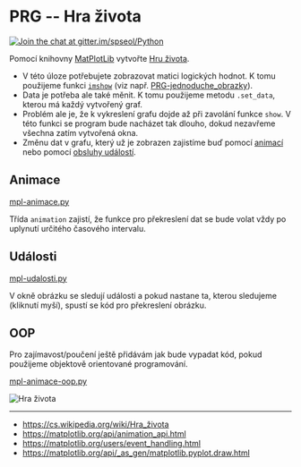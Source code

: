 # PRG -- Hra života

[![Join the chat at gitter.im/spseol/Python](https://badges.gitter.im/spseol/PRG-No.svg)](https://gitter.im/spseol/Python?utm_source=share-link&utm_medium=link&utm_campaign=share-link)


Pomocí knihovny [MatPlotLib](https://matplotlib.org/)
vytvořte [Hru života](//cs.wikipedia.org/wiki/Hra_%C5%BEivota).

* V této úloze potřebujete zobrazovat matici logických hodnot. K tomu použijeme
  funkci [`imshow`](//matplotlib.org/api/_as_gen/matplotlib.pyplot.imshow.html)
  (viz např.
  [PRG-jednoduche_obrazky](//github.com/spseol/PRG-jednoduche_obrazky)).
* Data je potřeba ale také měnit. K tomu použijeme metodu `.set_data`, kterou má
  každý vytvořený graf.
* Problém ale je, že k vykreslení grafu dojde až při zavolání funkce `show`.
  V této funkci se program bude nacházet tak dlouho, dokud nezavřeme všechna
  zatím vytvořená okna.
* Změnu dat v grafu, který už je zobrazen zajistíme buď pomocí 
  [animací](//matplotlib.org/search.html?q=animation) nebo pomocí 
  [obsluhy událostí](//matplotlib.org/users/event_handling.html).

## Animace

[mpl-animace.py](mpl-animace.py)

Třída `animation` zajistí, že funkce pro překreslení dat se bude volat vždy
po uplynutí určitého časového intervalu.

## Události

[mpl-udalosti.py](mpl-udalosti.py)

V okně obrázku se sledují události a pokud nastane ta, kterou sledujeme 
(kliknutí myší), spustí se kód pro překreslení obrázku.

## OOP

Pro zajímavost/poučení ještě přidávám jak bude vypadat kód, pokud použijeme 
objektově orientované programování.

[mpl-animace-oop.py](mpl-animace-oop.py)


![Hra života](zivot.gif)

------------------------------------------------------------------------------

* https://cs.wikipedia.org/wiki/Hra_života
* https://matplotlib.org/api/animation_api.html
* https://matplotlib.org/users/event_handling.html
* https://matplotlib.org/api/_as_gen/matplotlib.pyplot.draw.html
